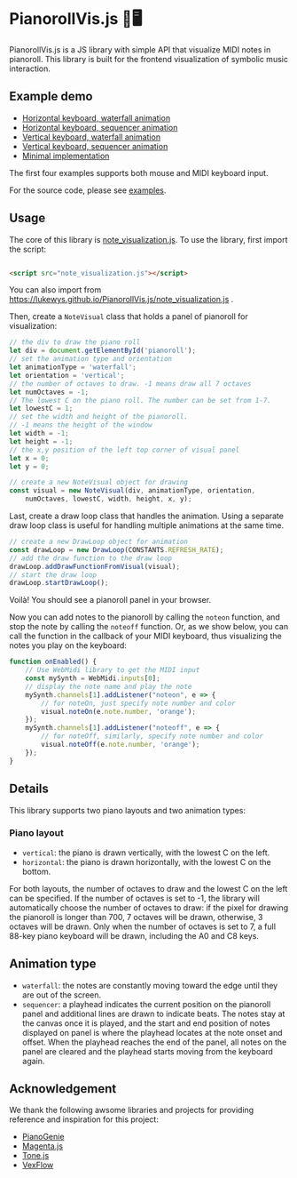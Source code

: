 # PianorollVis.js 🎹🖥️

PianorollVis.js is a JS library with simple API that visualize MIDI notes in pianoroll.
This library is built for the frontend visualization of symbolic music interaction.

## Example demo

- [Horizontal keyboard, waterfall animation](https://lukewys.github.io/PianorollVis.js/examples/horizontal-waterfall.html)
- [Horizontal keyboard, sequencer animation](https://lukewys.github.io/PianorollVis.js/examples/horizontal-sequencer.html)
- [Vertical keyboard, waterfall animation](https://lukewys.github.io/PianorollVis.js/examples/vertical-waterfall.html)
- [Vertical keyboard, sequencer animation](https://lukewys.github.io/PianorollVis.js/examples/vertical-sequencer.html)
- [Minimal implementation](https://lukewys.github.io/PianorollVis.js/examples/minimal_example.html)

The first four examples supports both mouse and MIDI keyboard input.

For the source code, please see [examples](./examples).

## Usage

The core of this library is [note_visualization.js](./note_visualization.js).
To use the library, first import the script:

```html

<script src="note_visualization.js"></script>
```

You can also import from https://lukewys.github.io/PianorollVis.js/note_visualization.js .

Then, create a `NoteVisual` class that holds a panel of pianoroll for visualization:

```javascript
// the div to draw the piano roll
let div = document.getElementById('pianoroll');
// set the animation type and orientation
let animationType = 'waterfall';
let orientation = 'vertical';
// the number of octaves to draw. -1 means draw all 7 octaves
let numOctaves = -1;
// The lowest C on the piano roll. The number can be set from 1-7.
let lowestC = 1;
// set the width and height of the pianoroll.
// -1 means the height of the window
let width = -1;
let height = -1;
// the x,y position of the left top corner of visual panel
let x = 0;
let y = 0;

// create a new NoteVisual object for drawing
const visual = new NoteVisual(div, animationType, orientation,
    numOctaves, lowestC, width, height, x, y);
```

Last, create a draw loop class that handles the animation.
Using a separate draw loop class is useful for handling multiple animations at the same time.

```javascript
// create a new DrawLoop object for animation
const drawLoop = new DrawLoop(CONSTANTS.REFRESH_RATE);
// add the draw function to the draw loop
drawLoop.addDrawFunctionFromVisual(visual);
// start the draw loop
drawLoop.startDrawLoop();
```

Voilà! You should see a pianoroll panel in your browser.

Now you can add notes to the pianoroll by calling the `noteon` function,
and stop the note by calling the `noteoff` function.
Or, as we show below, you can call the function in the callback of your MIDI keyboard,
thus visualizing the notes you play on the keyboard:

```javascript
function onEnabled() {
    // Use WebMidi library to get the MIDI input
    const mySynth = WebMidi.inputs[0];
    // display the note name and play the note
    mySynth.channels[1].addListener("noteon", e => {
        // for noteOn, just specify note number and color
        visual.noteOn(e.note.number, 'orange');
    });
    mySynth.channels[1].addListener("noteoff", e => {
        // for noteOff, similarly, specify note number and color
        visual.noteOff(e.note.number, 'orange');
    });
}
```

## Details

This library supports two piano layouts and two animation types:

### Piano layout

- `vertical`: the piano is drawn vertically, with the lowest C on the left.
- `horizontal`: the piano is drawn horizontally, with the lowest C on the bottom.

For both layouts, the number of octaves to draw and the lowest C on the left can be specified.
If the number of octaves is set to -1, the library will automatically choose the number of octaves to draw:
if the pixel for drawing the pianoroll is longer than 700, 7 octaves will be drawn, otherwise, 3 octaves will be drawn.
Only when the number of octaves is set to 7, a full 88-key piano keyboard will be drawn, including the A0 and C8 keys.

## Animation type

- `waterfall`: the notes are constantly moving toward the edge until they are out of the screen.
- `sequencer`: a playhead indicates the current position on the pianoroll panel and additional lines are drawn to
  indicate beats.
  The notes stay at the canvas once it is played, and the start and end position of notes displayed on panel is
  where the playhead locates at the note onset and offset. When the playhead reaches the end of the panel, all notes on
  the panel are cleared and the playhead starts moving from the keyboard again.

## Acknowledgement

We thank the following awsome libraries and projects for providing reference and inspiration for this project:

- [PianoGenie](https://piano-genie.glitch.me/)
- [Magenta.js](https://github.com/magenta/magenta-js)
- [Tone.js](https://tonejs.github.io/)
- [VexFlow](https://www.vexflow.com/)